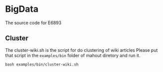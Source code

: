 # BigData
The source code for E6893
## Cluster
The cluster-wiki.sh is the script for do clustering of wiki articles
Please put that script in the `examples/bin` folder of mahout diretory and run it.
```
bash examples/bin/cluster-wiki.sh
```

